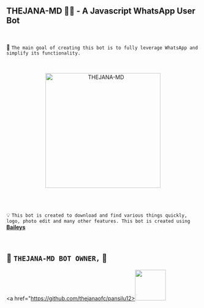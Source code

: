 <br>

## THEJANA-MD 👨‍💻 - A Javascript WhatsApp User Bot

<br>

🔮 `The main goal of creating this bot is to fully leverage WhatsApp and simplify its functionality.`

<br>
 
  <p align="center">  
  <a href="https://telegra.ph/file/1743544c222ffd613c219.jpg">
    <img alt="THEJANA-MD" height="300" src="https://files.oaiusercontent.com/file-hIRptVUzAqct31DHMjIbGsxx?se=2024-08-27T10%3A39%3A14Z&sp=r&sv=2024-08-04&sr=b&rscc=max-age%3D604800%2C%20immutable%2C%20private&rscd=attachment%3B%20filename%3Dcac8953a-cfe7-41c4-bd23-95318f487b87.webp&sig=M5cKF419A4tCaEqdzbYY26%2BhISw/27SFBlVTGLQGDR8%3D">
    
  
  </a>
</p>  


<br>
<br>

💡 `This bot is created to download and find various things quickly, logo, photo edit and many other features. This bot is created using` **[Baileys](https://github.com/WhiskeySockets/Baileys)**


<br>



## 👑 **`THEJANA-MD BOT OWNER,`** 👑


   <a href="https://github.com/thejanaofc/pansilu12><img src="https://avatars.githubusercontent.com/u/106251140?v=4" width=80 height=80></a>   


